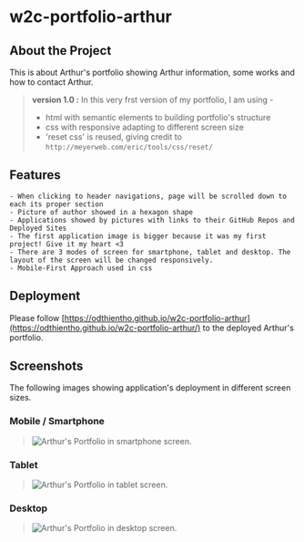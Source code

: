 # w2c-portfolio-arthur

## About the Project
This is about Arthur's portfolio showing Arthur information, some works and how to contact Arthur.
> **version 1.0 :** In this very frst version of my portfolio, I am using -
> * html with semantic elements to building portfolio's structure
> * css with responsive adapting to different screen size
> * 'reset css' is reused, giving credit to 
        ```
        http://meyerweb.com/eric/tools/css/reset/ 
        ```
## Features
```
- When clicking to header navigations, page will be scrolled down to each its proper section
- Picture of author showed in a hexagon shape
- Applications showed by pictures with links to their GitHub Repos and Deployed Sites
- The first application image is bigger because it was my first project! Give it my heart <3
- There are 3 modes of screen for smartphone, tablet and desktop. The layout of the screen will be changed responsively.
- Mobile-First Approach used in css
```

## Deployment
Please follow [https://odthientho.github.io/w2c-portfolio-arthur](https://odthientho.github.io/w2c-portfolio-arthur/) to the deployed Arthur's portfolio.

## Screenshots

The following images showing application's deployment in different screen sizes.

### Mobile / Smartphone
>![Arthur's Portfolio in smartphone screen.](./assets/images/mobile-size-screenshot.png)

### Tablet
>![Arthur's Portfolio in tablet screen.](./assets/images/tablet-size-screenshot.png)


### Desktop
>![Arthur's Portfolio in desktop screen.](./assets/images/desktop-size-screenshot.png)
